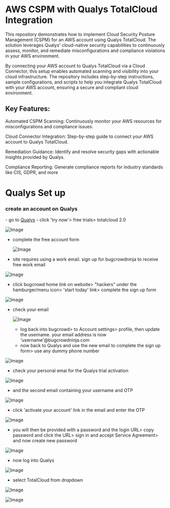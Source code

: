 # AWS CSPM with Qualys TotalCloud Integration

This repository demonstrates how to implement Cloud Security Posture Management (CSPM) for an AWS account using Qualys TotalCloud. The solution leverages Qualys' cloud-native security capabilities to continuously assess, monitor, and remediate misconfigurations and compliance violations in your AWS environment.

By connecting your AWS account to Qualys TotalCloud via a Cloud Connector, this setup enables automated scanning and visibility into your cloud infrastructure. The repository includes step-by-step instructions, sample configurations, and scripts to help you integrate Qualys TotalCloud with your AWS account, ensuring a secure and compliant cloud environment.

<h2>Key Features:</h2>
Automated CSPM Scanning: Continuously monitor your AWS resources for misconfigurations and compliance issues.

Cloud Connector Integration: Step-by-step guide to connect your AWS account to Qualys TotalCloud.

Remediation Guidance: Identify and resolve security gaps with actionable insights provided by Qualys.

Compliance Reporting: Generate compliance reports for industry standards like CIS, GDPR, and more

# Qualys Set up
<h3>create an account on Qualys</h3>
- go to <a href="https://www.qualys.com/">Qualys</a>
- click 'try now'> free trials> totalcloud 2.0 

![Image](https://github.com/user-attachments/assets/c0642f59-b9be-4229-9117-e3585b664b36)
- complete the free account form

  ![Image](https://github.com/user-attachments/assets/025e9a18-01c5-4e31-8bcf-d5dcabb2b01b)
- site requires using a work email. sign up for bugcrowdninja to receive free work email

![Image](https://github.com/user-attachments/assets/53bd6573-82b0-4b2f-a168-0fd4554b27fd)
- click bugcrowd home link on website> "hackers" under the hamburger/menu icon> 'start today' link> complete the sign up form

![Image](https://github.com/user-attachments/assets/a4354e75-0c20-4c00-9efc-d5301ab1b916)
- check your email

  ![Image](https://github.com/user-attachments/assets/86136862-9956-456f-9a96-04242b97c9d3)
  - log back into bugcrowd> to Account settings> profile, then update the username. your email address is now 'username'@bugcrowdninja.com
  - now back to Qualys and use the new email to complete the sign up form> use any dummy phone number
 
![Image](https://github.com/user-attachments/assets/08d06b5b-1732-4ded-a8ec-6682be70b554)
- check your personal emai for the Qualys trial activation

![Image](https://github.com/user-attachments/assets/ab5323e1-6064-4202-a017-7af5296c04ee)
- and the second email containing your username and OTP

![Image](https://github.com/user-attachments/assets/dbcdaefd-be43-42f2-9b76-d1eb0eabe140)
- click 'activate your account' link in the email and enter the OTP

![Image](https://github.com/user-attachments/assets/cecf96ab-c6af-4ac7-a9ff-17aac59cbfc7)
- you will then be provided with a password and the login URL> copy password and click the URL> sign in and accept Service Agreement> and now create new password

![Image](https://github.com/user-attachments/assets/ba412ae2-5ed7-41d1-a2b5-e89a8afbc390)
- now log into Qualys

![Image](https://github.com/user-attachments/assets/cf819d9c-ca31-463f-9820-ea6953c28477)
- select TotalCloud from dropdown

![Image](https://github.com/user-attachments/assets/21760953-c938-4192-9771-3461ca22bb3f)

![Image](https://github.com/user-attachments/assets/9f891589-4e87-470d-b4a2-bf416a0b0d8c)
